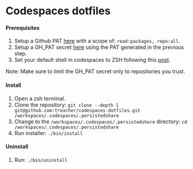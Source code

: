 # Codespaces dotfiles

#### Prerequisites

1. Setup a Github PAT [here](https://github.com/settings/tokens/new) with a scope of: `read:packages, repo:all`.
1. Setup a GH_PAT secret [here](https://github.com/settings/codespaces) using the PAT generated in the previous step.
1. Set your default shell in codespaces to ZSH following this [post](https://www.shanebart.com/set-default-vscode-terminal/).

Note: Make sure to limit the GH_PAT secret only to repositories you trust.

#### Install
1. Open a zsh terminal.
1. Clone the repository: `git clone --depth 1 git@github.com:treacher/codespaces-dotfiles.git /workspaces/.codespaces/.persistedshare`
1. Change to the `/workspaces/.codespaces/.persistedshare` directory: `cd /workspaces/.codespaces/.persistedshare`
1. Run installer: `./bin/install`

#### Uninstall
1. Run: `./bin/uninstall`
